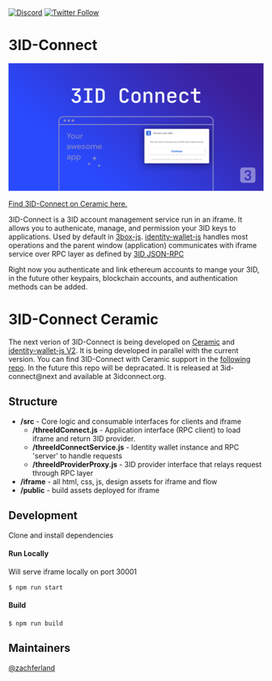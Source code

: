 [![Discord](https://img.shields.io/discord/484729862368526356.svg?style=for-the-badge)](https://discordapp.com/invite/Z3f3Cxy)
[![Twitter Follow](https://img.shields.io/twitter/follow/3boxdb.svg?style=for-the-badge&label=Twitter)](https://twitter.com/3boxdb)

# <a name="intro"></a> 3ID-Connect

![3ID Connect Image](./assets/3id-connect_readme-image.png)

[Find 3ID-Connect on Ceramic here.](https://github.com/ceramicstudio/3id-connect)

3ID-Connect is a 3ID account management service run in an iframe. It allows you to authenicate, manage, and permission your 3ID keys to applications. Used by default in [3box-js](https://github.com/3box/3box-js). [identity-wallet-js](https://github.com/3box/identity-wallet-js) handles most operations and the parent window (application) communicates with iframe service over RPC layer as defined by [3ID JSON-RPC](https://github.com/3box/3box/blob/master/3IPs/3ip-10.md)

Right now you authenticate and link ethereum accounts to mange your 3ID, in the future other keypairs, blockchain accounts, and authentication methods can be added.

# <a name="intro-ceramic"></a> 3ID-Connect Ceramic

The next verion of 3ID-Connect is being developed on [Ceramic](https://ceramic.network) and [identity-wallet-js V2](https://github.com/3box/identity-wallet-js). It is being developed in parallel with the current version. You can find 3ID-Connect with Ceramic support in the [following repo](https://github.com/ceramicstudio/3id-connect). In the future this repo will be depracated. It is released at 3id-connect@next and available at 3idconnect.org.

## <a name="structure"></a> Structure

* **/src** - Core logic and consumable interfaces for clients and iframe
  *  **/threeIdConnect.js** -  Application interface (RPC client) to load iframe and return 3ID provider.
  *  **/threeIdConnectService.js** - Identity wallet instance and RPC 'server' to handle requests
  *  **/threeIdProviderProxy.js** -  3ID provider interface that relays request through RPC layer
* **/iframe** - all html, css, js, design assets for iframe and flow
* **/public** - build assets deployed for iframe

## <a name="development"></a> Development

Clone and install dependencies

#### Run Locally

Will serve iframe locally on port 30001

```
$ npm run start
```

#### Build

```
$ npm run build
```

## Maintainers
[@zachferland](https://github.com/zachferland)
